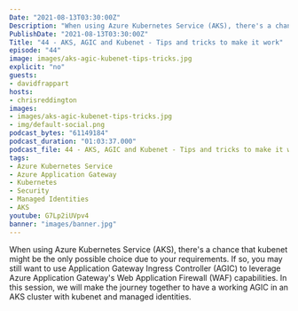 ```yaml
---
Date: "2021-08-13T03:30:00Z"
Description: "When using Azure Kubernetes Service (AKS), there's a chance that kubenet might be the only possible choice due to your requirements. If so, you may still want to use Application Gateway Ingress Controller (AGIC) to leverage Azure Application Gateway's Web Application Firewall (WAF) capabilities. In this session, we will make the journey together to have a working AGIC in an AKS cluster with kubenet and managed identities."
PublishDate: "2021-08-13T03:30:00Z"
Title: "44 - AKS, AGIC and Kubenet - Tips and tricks to make it work"
episode: "44"
image: images/aks-agic-kubenet-tips-tricks.jpg
explicit: "no"
guests:
- davidfrappart
hosts:
- chrisreddington
images:
- images/aks-agic-kubenet-tips-tricks.jpg
- img/default-social.png
podcast_bytes: "61149184"
podcast_duration: "01:03:37.000"
podcast_file: 44 - AKS, AGIC and Kubenet - Tips and tricks to make it work.mp3
tags:
- Azure Kubernetes Service
- Azure Application Gateway
- Kubernetes
- Security
- Managed Identities
- AKS
youtube: G7Lp2iUVpv4
banner: "images/banner.jpg"
---
```

When using Azure Kubernetes Service (AKS), there's a chance that kubenet might be the only possible choice due to your requirements. If so, you may still want to use Application Gateway Ingress Controller (AGIC) to leverage Azure Application Gateway's Web Application Firewall (WAF) capabilities. In this session, we will make the journey together to have a working AGIC in an AKS cluster with kubenet and managed identities.
